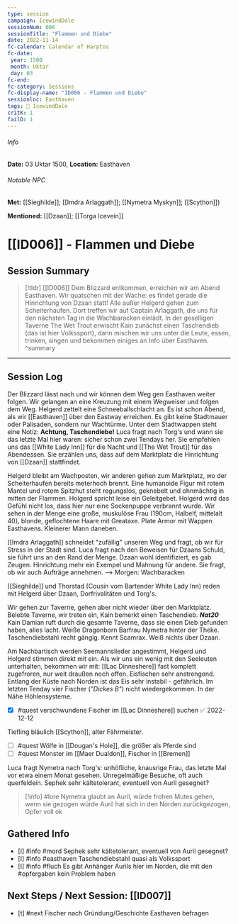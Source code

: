 ```yaml
---
type: session
campaign: IcewindDale
sessionNum: 006
sessionTitle: "Flammen und Diebe"
date: 2022-11-14
fc-calendar: Calendar of Harptos
fc-date:
 year: 1500
 month: Uktar
 day: 03
fc-end:
fc-category: Sessions
fc-display-name: "ID006 - Flammen und Diebe"
sessionloc: Easthaven
tags: 📅 IcewindDale
critK: 1
failD: 1
---
```

###### Info
**Date:** 03 Uktar 1500, **Location:** Easthaven

###### Notable NPC
**Met:** [[Sieghilde]]; [[Imdra Arlaggath]]; [[Nymetra Myskyn]]; [[Scython]])

**Mentioned:** [[Dzaan]]; [[Torga Icevein]]

# [[ID006]] - Flammen und Diebe
## Session Summary
> [!tldr] [[ID006]]
> Dem Blizzard entkommen, erreichen wir am Abend Easthaven. Wir quatschen mit der Wache: es findet gerade die Hinrichtung von Dzaan statt! Alle außer Helgerd gehen zum Scheiterhaufen. Dort treffen wir auf Captain Arlaggath, die uns für den nächsten Tag in die Wachbaracken einlädt. In der geselligen Taverne The Wet Trout erwischt Kain zunächst einen Taschendieb (das ist hier Volkssport), dann mischen wir uns unter die Leute, essen, trinken, singen und bekommen einiges an Info über Easthaven.
> ^summary
---

## Session Log
Der Blizzard lässt nach und wir können dem Weg gen Easthaven weiter folgen. Wir gelangen an eine Kreuzung mit einem Wegweiser und folgen dem Weg. Helgerd zettelt eine Schneeballschlacht an. Es ist schon Abend, als wir [[Easthaven]] über den Eastway erreichen. Es gibt keine Stadtmauer oder Palisaden, sondern nur Wachtürme. Unter dem Stadtwappen steht eine Notiz: **Achtung, Taschendiebe!**
Luca fragt nach Torg's und wann sie das letzte Mal hier waren: sicher schon zwei Tendays her. Sie empfehlen uns das [[White Lady Inn]] für die Nacht und [[The Wet Trout]] für das Abendessen.
Sie erzählen uns, dass auf dem Marktplatz die Hinrichtung von [[Dzaan]] stattfindet.

Helgerd bleibt am Wachposten, wir anderen gehen zum Marktplatz, wo der Scheiterhaufen bereits meterhoch brennt. Eine humanoide Figur mit rotem Mantel und rotem Spitzhut steht regungslos, geknebelt und ohnmächtig in mitten der Flammen. Holgerd spricht leise ein Geleitgebet. Holgerd wird das Gefühl nicht los, dass hier nur eine Sockenpuppe verbrannt wurde. Wir sehen in der Menge eine große, muskulöse Frau (190cm, Halbelf, mittelalt 40), blonde, geflochtene Haare mit Greataxe. Plate Armor mit Wappen Easthavens. Kleinerer Mann daneben.

[[Imdra Arlaggath]] schneidet "zufällig" unseren Weg und fragt, ob wir für Stress in der Stadt sind. Luca fragt nach den Beweisen für Dzaans Schuld, sie führt uns an den Rand der Menge.
Dzaan wohl identifiziert, es gab Zeugen. Hinrichtung mehr ein Exempel und Mahnung für andere. Sie fragt, ob wir auch Aufträge annehmen.
--> Morgen: Wachbaracken

[[Sieghilde]] und Thorstad (Cousin vom Bartender White Lady Inn) reden mit Helgerd über Dzaan, Dorfrivalitäten und Torg's.

Wir gehen zur Taverne, gehen aber nicht wieder über den Marktplatz. Belebte Taverne, wir treten ein, Kain bemerkt einen Taschendieb. ***Nat20*** Kain
Damian ruft durch die gesamte Taverne, dass sie einen Dieb gefunden haben, alles lacht.
Weiße Dragonborn Barfrau Nymetra hinter der Theke.
Taschendiebstahl recht gängig.
Kennt Scamrax. Weiß nichts über Dzaan.

Am Nachbartisch werden Seemannslieder angestimmt, Helgerd und Holgerd stimmen direkt mit ein. Als wir uns ein wenig mit den Seeleuten unterhalten, bekommen wir mit:
[[Lac Dinneshere]] fast komplett zugefroren, nur weit draußen noch offen. Eisfischen sehr anstrengend. Entlang der Küste nach Norden ist das Eis sehr instabil - gefährlich. Im letzten Tenday vier Fischer (*"Dickes B"*) nicht wiedergekommen. In der Nähe Höhlensysteme.
- [x] #quest verschwundene Fischer im [[Lac Dinneshere]] suchen ✅ 2022-12-12

Tiefling bläulich [[Scython]], alter Fährmeister.  
- [ ] #quest Wölfe in [[Dougan's Hole]], die größer als Pferde sind
- [ ] #quest Monster im [[Maer Dualdon]], Fischer in [[Bremen]]

Luca fragt Nymetra nach Torg's: unhöfliche, knausrige Frau, das letzte Mal vor etwa einem Monat gesehen. Unregelmäßige Besuche, oft auch querfeldein. Sephek sehr kältetolerant, eventuell von Auril gesegnet?

>[!info] #lore
Nymetra glaubt an Auril, würde frohen Mutes gehen, wenn sie gezogen würde
Auril hat sich in den Norden zurückgezogen, Opfer voll ok


## Gathered Info
- [I] #info #mord Sephek sehr kältetolerant, eventuell von Auril gesegnet?
- [I] #info #easthaven Taschendiebstahl quasi als Volkssport
- [I] #info #fluch Es gibt Anhänger Aurils hier im Norden, die mit den #opfergaben kein Problem haben

## Next Steps / Next Session: [[ID007]]
- [t] #next Fischer nach Gründung/Geschichte Easthaven befragen
